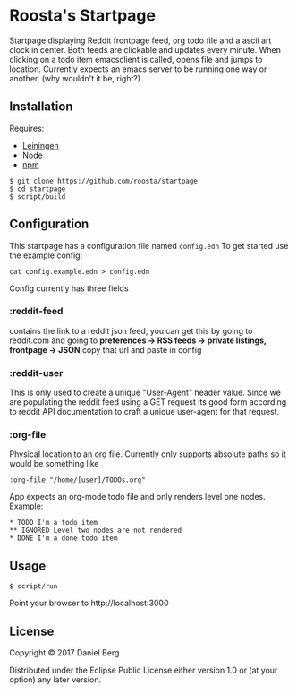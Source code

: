 # Roosta's Startpage

Startpage displaying Reddit frontpage feed, org todo file and a ascii art clock in center.
Both feeds are clickable and updates every minute. When clicking on a todo item emacsclient is called, opens file and jumps to location.
Currently expects an emacs server to be running one way or another. (why wouldn't it be, right?)

## Installation

Requires:
* [Leiningen](https://github.com/technomancy/leiningen)
* [Node](https://nodejs.org/en/)
* [npm](https://www.npmjs.com/)

```shell
$ git clone https://github.com/roosta/startpage
$ cd startpage
$ script/build
```

## Configuration
This startpage has a configuration file named ```config.edn```
To get started use the example config:
```shell
cat config.example.edn > config.edn
```

Config currently has three fields
### :reddit-feed
contains the link to a reddit json feed, you can get this by going to reddit.com and going to **preferences -> RSS feeds -> private listings, frontpage -> JSON** copy that url and paste in config

### :reddit-user
This is only used to create a unique "User-Agent" header value. Since we are
populating the reddit feed using a GET request its good form according to reddit
API documentation to craft a unique user-agent for that request.

### :org-file
Physical location to an org file. Currently only supports absolute paths so it would be something like
```edn
:org-file "/home/[user]/TODOs.org"
```
App expects an org-mode todo file and only renders level one nodes. Example:
```
* TODO I'm a todo item
** IGNORED Level two nodes are not rendered
* DONE I'm a done todo item
```
## Usage

```shell
$ script/run
```

Point your browser to http://localhost:3000

## License

Copyright © 2017 Daniel Berg

Distributed under the Eclipse Public License either version 1.0 or (at
your option) any later version.
